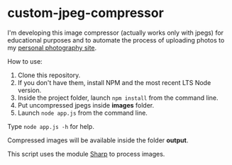 # custom-jpeg-compressor
I'm developing this image compressor (actually works only with jpegs) for educational purposes and to automate the process of uploading photos to my [personal photography site](https://enricozappala.com/).

How to use:

1. Clone this repository. 
2. If you don't have them, install NPM and the most recent LTS Node version.
3. Inside the project folder, launch `npm install` from the command line.
4. Put uncompressed jpegs inside **images** folder.
5. Launch `node app.js` from the command line.

Type `node app.js -h` for help.

Compressed images will be available inside the folder **output**.

This script uses the module [Sharp](https://www.npmjs.com/package/sharp) to process images.
